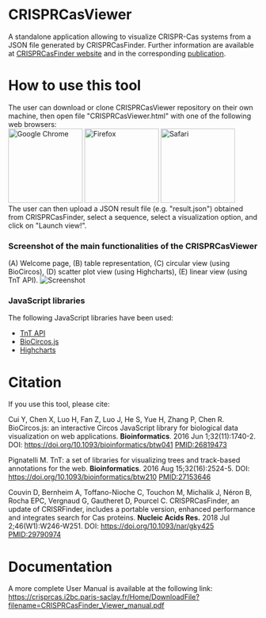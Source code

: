 # CRISPRCasViewer
A standalone application allowing to visualize CRISPR-Cas systems from a JSON file generated by CRISPRCasFinder.
Further information are available at [CRISPRCasFinder website](https://crisprcas.i2bc.paris-saclay.fr/CrisprCasFinder/Index) and in the corresponding [publication](https://doi.org/10.1093/nar/gky425). 

# How to use this tool
The user can download or clone CRISPRCasViewer repository on their own machine, then open file "CRISPRCasViewer.html" with one of the following web browsers:
<br/>
<img src="https://upload.wikimedia.org/wikipedia/fr/f/fb/Google_Chrome_logo2.png" width="150" height="150" title="Google Chrome">
<img src="https://www.klood.io/wp-content/uploads/2014/02/firefox-512.png" width="150" height="150" title="Firefox">
<img src="https://www.vosbesoinsinformatiques.com/wp-content/uploads/2012/06/logo-safari.gif" width="150" height="150" title="Safari">
<br/>
The user can then upload a JSON result file (e.g. "result.json") obtained from CRISPRCasFinder, select a sequence, select a visualization option, and click on "Launch view!".

### Screenshot of the main functionalities of the CRISPRCasViewer
(A) Welcome page, (B) table representation, (C) circular view (using BioCircos), (D) scatter plot view (using Highcharts), (E) linear view (using TnT API).
<img src="http://www.pasteur-guadeloupe.fr/files/screenshot.png" title="Screenshot">

### JavaScript libraries
The following JavaScript libraries have been used:
- [TnT API](http://tntvis.github.io/tnt/index.html)
- [BioCircos.js](http://bioinfo.ibp.ac.cn/biocircos/)
- [Highcharts](https://www.highcharts.com/)

# Citation
If you use this tool, please cite:

Cui Y, Chen X, Luo H, Fan Z, Luo J, He S, Yue H, Zhang P, Chen R. BioCircos.js: an interactive Circos JavaScript library for biological data visualization on web applications. <b>Bioinformatics</b>. 2016 Jun 1;32(11):1740-2. DOI: https://doi.org/10.1093/bioinformatics/btw041 [PMID:26819473](https://www.ncbi.nlm.nih.gov/pubmed/26819473)

Pignatelli M. TnT: a set of libraries for visualizing trees and track-based annotations for the web. <b>Bioinformatics</b>. 2016 Aug 15;32(16):2524-5. DOI: https://doi.org/10.1093/bioinformatics/btw210 [PMID:27153646](https://www.ncbi.nlm.nih.gov/pubmed/27153646)

Couvin D, Bernheim A, Toffano-Nioche C, Touchon M, Michalik J, Néron B, Rocha EPC, Vergnaud G, Gautheret D, Pourcel C.
CRISPRCasFinder, an update of CRISRFinder, includes a portable version, enhanced performance and integrates search for Cas proteins.
<b>Nucleic Acids Res.</b> 2018 Jul 2;46(W1):W246-W251. DOI: https://doi.org/10.1093/nar/gky425 [PMID:29790974](https://www.ncbi.nlm.nih.gov/pubmed/29790974)

# Documentation
A more complete User Manual is available at the following link: https://crisprcas.i2bc.paris-saclay.fr/Home/DownloadFile?filename=CRISPRCasFinder_Viewer_manual.pdf
